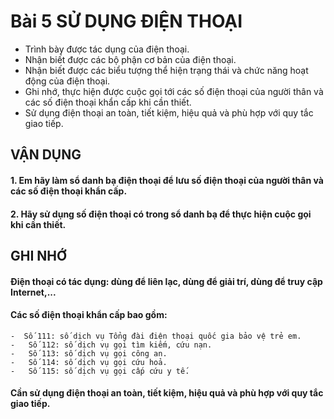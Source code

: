 # Bài 5 SỬ DỤNG ĐIỆN THOẠI

*   Trình bày được tác dụng của điện thoại.
*   Nhận biết được các bộ phận cơ bản của điện thoại.
*   Nhận biết được các biểu tượng thể hiện trạng thái và chức năng hoạt động của điện thoại.
*   Ghi nhớ, thực hiện được cuộc gọi tới các số điện thoại của người thân và các số điện thoại khẩn cấp khi cần thiết.
*   Sử dụng điện thoại an toàn, tiết kiệm, hiệu quả và phù hợp với quy tắc giao tiếp.

## VẬN DỤNG

#### 1.  Em hãy làm sổ danh bạ điện thoại để lưu số điện thoại của người thân và các số điện thoại khẩn cấp.
#### 2.  Hãy sử dụng số điện thoại có trong sổ danh bạ để thực hiện cuộc gọi khi cần thiết.

## GHI NHỚ

####   Điện thoại có tác dụng: dùng để liên lạc, dùng để giải trí, dùng để truy cập Internet,...
####    Các số điện thoại khẩn cấp bao gồm:
    -  Số 111: số dịch vụ Tổng đài điện thoại quốc gia bảo vệ trẻ em.
    -   Số 112: số dịch vụ gọi tìm kiếm, cứu nạn.
    -   Số 113: số dịch vụ gọi công an.
    -   Số 114: số dịch vụ gọi cứu hoả.
    -   Số 115: số dịch vụ gọi cấp cứu y tế.
####    Cần sử dụng điện thoại an toàn, tiết kiệm, hiệu quả và phù hợp với quy tắc giao tiếp.

